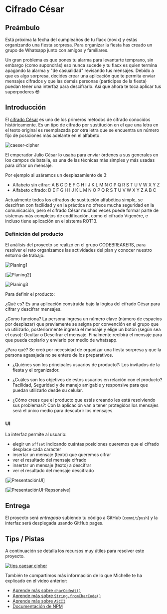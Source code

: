 # Cifrado César

## Preámbulo

Está próxima la fecha del cumpleaños de tu flacx (novix) y estás organizando una
fiesta sorpresa. Para organizar la fiesta has creado un grupo de Whatsapp junto
con amigos y familiares.

Un gran problema es que pones tu alarma para levantarte temprano, sin embargo
(como supondrás) eso nunca sucede y tu flacx es quien termina apagando la alarma
y "de casualidad" revisando tus mensajes. Debido a que es algo sorpresa, decides
crear una aplicación que te permita enviar mensajes cifrados y que las demás
personas (partícipes de la fiesta) puedan tener una interfaz para
descifrarlo. Así que ahora te toca aplicar tus superpoderes 😎

## Introducción

El [cifrado César](https://en.wikipedia.org/wiki/Caesar_cipher) es uno de los
primeros métodos de cifrado conocidos históricamente. Es un tipo de cifrado por
sustitución en el que una letra en el texto original es reemplazada por otra
letra que se encuentra un número fijo de posiciones más adelante en el alfabeto.

![caeser-cipher](https://upload.wikimedia.org/wikipedia/commons/thumb/2/2b/Caesar3.svg/2000px-Caesar3.svg.png)

El emperador Julio César lo usaba para enviar órdenes a sus generales en los
campos de batalla, es una de las técnicas más simples y más usadas para cifrar
un mensaje.

Por ejemplo si usáramos un desplazamiento de 3:

* Alfabeto sin cifrar: A B C D E F G H I J K L M N O P Q R S T U V W X Y Z
* Alfabeto cifrado: D E F G H I J K L M N O P Q R S T U V W X Y Z A B C

Actualmente todos los cifrados de sustitución alfabética simple, se descifran
con facilidad y en la práctica no ofrece mucha seguridad en la comunicación,
pero el cifrado César muchas veces puede formar parte de sistemas más complejos
de codificación, como el cifrado Vigenère, e incluso tiene aplicación en el
sistema ROT13.

### Definición del producto

El análisis del proyecto se realizó en el grupo CODEBREAKERS, para resolver el reto organizamos las actividades del plan y conocer nuestro entorno de trabajo.


![Planing1](http://subirimagen.me/uploads/20180604084240.png)

[![Planing2](http://subirimagen.me/uploads/20180604084340.png)]

![Planing3](http://subirimagen.me/uploads/20180604084418.png)


Para definir el producto:

¿Qué es? Es una aplicación construida bajo la lógica del cifrado César para cifrar y descifrar mensajes.

¿Como funciona? La persona ingresa un número clave (número de espacios por desplazar) que previamente se asigna por convención en el grupo que va utilizarlo, posteriormente ingresa el mensaje y elige un botón (según sea el caso): Ocultar o Descifrar el mensaje. Finalmente recibirá el mensaje para que pueda copiarlo y enviarlo por medio de whatsapp.

¿Para qué? Se creó por necesidad de organizar una fiesta sorpresa y que la persona agasajada no se entere de los preparativos.

* ¿Quiénes son los principales usuarios de producto?: Los invitados de la fiesta y el organizador.

* ¿Cuáles son los objetivos de estos usuarios en relación con el producto? Facilidad, Seguridad y de manejo amigable y responsive para que puedan utilizarlo desde su celular.

* ¿Cómo crees que el producto que estás creando les está resolviendo sus problemas?: Con la aplicación van a tener protegidos los mensajes será el único medio para descubrir los mensajes.

### UI

La interfaz permite al usuario:

* elegir un `offset` indicando cuántas posiciones queremos que el cifrado desplace cada caracter
* insertar un mensaje (texto) que queremos cifrar
* ver el resultado del mensaje cifrado
* insertar un mensaje (texto) a descifrar
* ver el resultado del mensaje descifrado

[![PresentaciónUI](http://subirimagen.me/uploads/20180604023607.png)]

[![PresentaciónUI-Repsonsive](http://subirimagen.me/uploads/20180604023727.png)]



## Entrega

El proyecto será _entregado_ subiendo tu código a GitHub (`commit`/`push`) y la
interfaz será desplegada usando GitHub pages.


## Tips / Pistas

A continuación se detalla los recursos muy útiles para 
resolver este proyecto. 

[![tips caesar cipher](https://img.youtube.com/vi/zd8eVrXhs7Y/0.jpg)](https://www.youtube.com/watch?v=zd8eVrXhs7Y)

También te compartimos más información de lo que Michelle te ha explicado en el
video anterior:

* [Aprende más sobre `charCodeAt()`](https://developer.mozilla.org/es/docs/Web/JavaScript/Referencia/Objetos_globales/String/charCodeAt)
* [Aprende más sobre `String.fromCharCode()`](https://developer.mozilla.org/es/docs/Web/JavaScript/Referencia/Objetos_globales/String/fromCharCode)
* [Aprende más sobre `ASCII`](http://conceptodefinicion.de/ascii/)
* [Documentación de NPM](https://docs.npmjs.com/)

